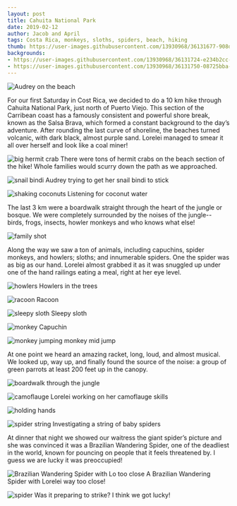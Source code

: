 ```yaml
---
layout: post
title: Cahuita National Park
date: 2019-02-12
author: Jacob and April
tags: Costa Rica, monkeys, sloths, spiders, beach, hiking
thumb: https://user-images.githubusercontent.com/13930968/36131677-908de326-1038-11e8-9270-2c419b25f90a.jpg
backgrounds:
- https://user-images.githubusercontent.com/13930968/36131724-e234b2cc-1038-11e8-87d6-88c48f6ccc9a.jpg
- https://user-images.githubusercontent.com/13930968/36131750-08725bba-1039-11e8-90b3-f11ae62f38e8.jpg
---
```


![Audrey on the beach](https://user-images.githubusercontent.com/13930968/36131589-1625d742-1038-11e8-823c-57adb7d8c2c1.jpg)


For our first Saturday in Cost Rica, we decided to do a 10 km hike through Cahuita National Park, just north of Puerto Viejo. This section of the Carribean coast has a famously consistent and powerful shore break, known as the Salsa Brava, which formed a constant background to the day’s adventure. After rounding the last curve of shoreline, the beaches turned volcanic, with dark black, almost purple sand.  Lorelei managed to smear it all over herself and look like a coal miner! 

![big hermit crab](https://user-images.githubusercontent.com/13930968/36131598-2413132e-1038-11e8-9bdb-e2b80d3e9d08.jpg)
There were tons of hermit crabs on the beach section of the hike! Whole families would scurry down the path as we approached. 

![snail bindi](https://user-images.githubusercontent.com/13930968/36131643-64269026-1038-11e8-9f5f-ae2d0e6288be.jpg)
Audrey trying to get her snail bindi to stick

![shaking coconuts](https://user-images.githubusercontent.com/13930968/36131658-6fb26794-1038-11e8-8052-3ea2c5232db4.jpg)
Listening for coconut water

The last 3 km were a boardwalk straight through the heart of the jungle or bosque. We were completely surrounded by the noises of the jungle-- birds, frogs, insects, howler monkeys and who knows what else! 

![family shot](https://user-images.githubusercontent.com/13930968/36131703-c1659fa2-1038-11e8-9891-6439ae6680c5.jpg)

Along the way we saw a ton of animals, including capuchins, spider monkeys, and howlers; sloths; and innumerable spiders. One the spider was as big as our hand. Lorelei almost grabbed it as it was snuggled up under one of the hand railings eating a meal, right at her eye level. 

![howlers](https://user-images.githubusercontent.com/13930968/36131574-07b59b2a-1038-11e8-8d69-eb20fa8e8276.jpg)
Howlers in the trees

![racoon](https://user-images.githubusercontent.com/13930968/36131610-31e86b70-1038-11e8-9c56-2fbee2a01a09.jpg)
Racoon

![sleepy sloth](https://user-images.githubusercontent.com/13930968/36131621-442ffd5c-1038-11e8-8bf3-d5763c069abf.jpg)
Sleepy sloth

![monkey](https://user-images.githubusercontent.com/13930968/36131677-908de326-1038-11e8-9270-2c419b25f90a.jpg)
Capuchin

![monkey jumping](https://user-images.githubusercontent.com/13930968/36131683-9ad47674-1038-11e8-923b-9d5fa2fd9079.jpg)
monkey mid jump

At one point we heard an amazing racket, long, loud, and almost musical.  We looked up, way up, and finally found the source of the noise: a group of green parrots at least 200 feet up in the canopy. 

![boardwalk through the jungle](https://user-images.githubusercontent.com/13930968/36131724-e234b2cc-1038-11e8-87d6-88c48f6ccc9a.jpg)

![camoflauge](https://user-images.githubusercontent.com/13930968/36131739-f531303a-1038-11e8-864c-4325c620ec79.jpg)
Lorelei working on her camoflauge skills

![holding hands](https://user-images.githubusercontent.com/13930968/36131750-08725bba-1039-11e8-90b3-f11ae62f38e8.jpg)

![spider string](https://user-images.githubusercontent.com/13930968/36131773-28f6a044-1039-11e8-87c8-2d4f185b74d1.jpg)
Investigating a string of baby spiders

At dinner that night we showed our waitress the giant spider’s picture and she was convinced it was a Brazilian Wandering Spider, one of the deadliest in the world, known for pouncing on people that it feels threatened by. I guess we are lucky it was preoccupied!

![Brazilian Wandering Spider with Lo too close](https://user-images.githubusercontent.com/13930968/36131708-ce5b4018-1038-11e8-9a62-b7bfe6293eba.jpg)
A Brazilian Wandering Spider with Lorelei way too close! 

![spider](https://user-images.githubusercontent.com/13930968/36132132-155663e2-103b-11e8-96b5-9a958c149b71.jpg)
Was it preparing to strike? I think we got lucky! 



